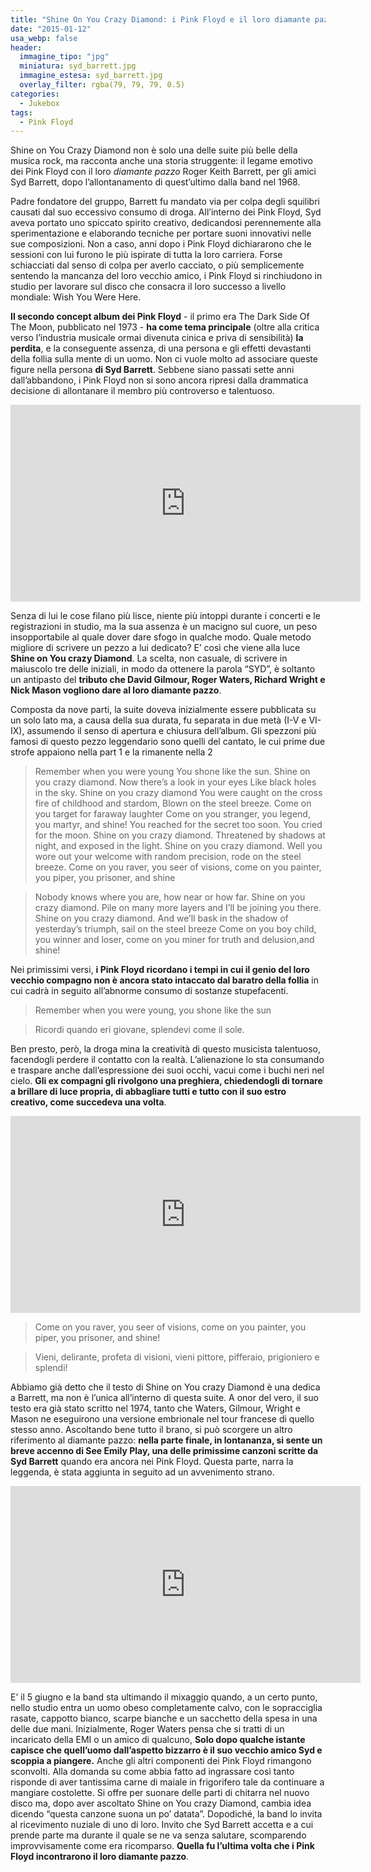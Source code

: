 ```yaml
---
title: "Shine On You Crazy Diamond: i Pink Floyd e il loro diamante pazzo"
date: "2015-01-12"
usa_webp: false
header:
  immagine_tipo: "jpg"
  miniatura: syd_barrett.jpg
  immagine_estesa: syd_barrett.jpg
  overlay_filter: rgba(79, 79, 79, 0.5)
categories:
  - Jukebox
tags:
  - Pink Floyd
---
```


Shine on You Crazy Diamond non è solo una delle suite più belle della musica rock, ma racconta anche una storia struggente: il legame emotivo dei Pink Floyd con il loro _diamante pazzo_ Roger Keith Barrett, per gli amici Syd Barrett, dopo l’allontanamento di quest’ultimo dalla band nel 1968.

Padre fondatore del gruppo, Barrett fu mandato via per colpa degli squilibri causati dal suo eccessivo consumo di droga. All’interno dei Pink Floyd, Syd aveva portato uno spiccato spirito creativo, dedicandosi perennemente alla sperimentazione e elaborando tecniche per portare suoni innovativi nelle sue composizioni. Non a caso, anni dopo i Pink Floyd dichiararono che le sessioni con lui furono le più ispirate di tutta la loro carriera. Forse schiacciati dal senso di colpa per averlo cacciato, o più semplicemente sentendo la mancanza del loro vecchio amico, i Pink Floyd si rinchiudono in studio per lavorare sul disco che consacra il loro successo a livello mondiale: Wish You Were Here.

**Il secondo concept album dei Pink Floyd** - il primo era The Dark Side Of The Moon, pubblicato nel 1973 - **ha come tema principale** (oltre alla critica verso l’industria musicale ormai divenuta cinica e priva di sensibilità) **la perdita**, e la conseguente assenza, di una persona e gli effetti devastanti della follia sulla mente di un uomo. Non ci vuole molto ad associare queste figure nella persona **di Syd Barrett**. Sebbene siano passati sette anni dall’abbandono, i Pink Floyd non si sono ancora ripresi dalla drammatica decisione di allontanare il membro più controverso e talentuoso.

<iframe width="560" height="315" src="https://www.youtube.com/embed/4oK1Jco6JFM" frameborder="0" allow="accelerometer; autoplay; encrypted-media; gyroscope; picture-in-picture" allowfullscreen></iframe>

Senza di lui le cose filano più lisce, niente più intoppi durante i concerti e le registrazioni in studio, ma la sua assenza è un macigno sul cuore, un peso insopportabile al quale dover dare sfogo in qualche modo. Quale metodo migliore di scrivere un pezzo a lui dedicato? E’ così che viene alla luce **Shine on You crazy Diamond**. La scelta, non casuale, di scrivere in maiuscolo tre delle iniziali, in modo da ottenere la parola “SYD”, è soltanto un antipasto del **tributo che David Gilmour, Roger Waters, Richard Wright e Nick Mason vogliono dare al loro diamante pazzo**.

Composta da nove parti, la suite doveva inizialmente essere pubblicata su un solo lato ma, a causa della sua durata, fu separata in due metà (I-V e VI-IX), assumendo il senso di apertura e chiusura dell’album. Gli spezzoni più famosi di questo pezzo leggendario sono quelli del cantato, le cui prime due strofe appaiono nella part 1 e la rimanente nella 2

> Remember when you were young You shone like the sun. Shine on you crazy diamond. Now there’s a look in your eyes Like black holes in the sky. Shine on you crazy diamond You were caught on the cross fire of childhood and stardom, Blown on the steel breeze. Come on you target for faraway laughter Come on you stranger, you legend, you martyr, and shine! You reached for the secret too soon. You cried for the moon. Shine on you crazy diamond. Threatened by shadows at night, and exposed in the light. Shine on you crazy diamond. Well you wore out your welcome with random precision, rode on the steel breeze. Come on you raver, you seer of visions, come on you painter, you piper, you prisoner, and shine

> Nobody knows where you are, how near or how far. Shine on you crazy diamond. Pile on many more layers and I’ll be joining you there. Shine on you crazy diamond. And we’ll bask in the shadow of yesterday’s triumph, sail on the steel breeze Come on you boy child, you winner and loser, come on you miner for truth and delusion,and shine!

Nei primissimi versi, **i Pink Floyd ricordano i tempi in cui il genio del loro vecchio compagno non è ancora stato intaccato dal baratro della follia** in cui cadrà in seguito all’abnorme consumo di sostanze stupefacenti.

> Remember when you were young, you shone like the sun

> Ricordi quando eri giovane, splendevi come il sole.

Ben presto, però, la droga mina la creatività di questo musicista talentuoso, facendogli perdere il contatto con la realtà. L’alienazione lo sta consumando e traspare anche dall’espressione dei suoi occhi, vacui come i buchi neri nel cielo. **Gli ex compagni gli rivolgono una preghiera, chiedendogli di tornare a brillare di luce propria, di abbagliare tutti e tutto con il suo estro creativo, come succedeva una volta**.

<iframe width="560" height="315" src="https://www.youtube.com/embed/eOLmt_un_Uw" frameborder="0" allow="accelerometer; autoplay; encrypted-media; gyroscope; picture-in-picture" allowfullscreen></iframe>

> Come on you raver, you seer of visions, come on you painter, you piper, you prisoner, and shine!

> Vieni, delirante, profeta di visioni, vieni pittore, pifferaio, prigioniero e splendi!

Abbiamo già detto che il testo di Shine on You crazy Diamond è una dedica a Barrett, ma non è l’unica all’interno di questa suite. A onor del vero, il suo testo era già stato scritto nel 1974, tanto che Waters, Gilmour, Wright e Mason ne eseguirono una versione embrionale nel tour francese di quello stesso anno. Ascoltando bene tutto il brano, si può scorgere un altro riferimento al diamante pazzo: **nella parte finale, in lontananza, si sente un breve accenno di See Emily Play, una delle primissime canzoni scritte da Syd Barrett** quando era ancora nei Pink Floyd. Questa parte, narra la leggenda, è stata aggiunta in seguito ad un avvenimento strano.

<iframe width="560" height="315" src="https://www.youtube.com/embed/7c0EDM-Yu9o" frameborder="0" allow="accelerometer; autoplay; encrypted-media; gyroscope; picture-in-picture" allowfullscreen></iframe>

E’ il 5 giugno e la band sta ultimando il mixaggio quando, a un certo punto, nello studio entra un uomo obeso completamente calvo, con le sopracciglia rasate, cappotto bianco, scarpe bianche e un sacchetto della spesa in una delle due mani. Inizialmente, Roger Waters pensa che si tratti di un incaricato della EMI o un amico di qualcuno, **Solo dopo qualche istante capisce che quell’uomo dall’aspetto bizzarro è il suo vecchio amico Syd e scoppia a piangere.** Anche gli altri componenti dei Pink Floyd rimangono sconvolti. Alla domanda su come abbia fatto ad ingrassare così tanto risponde di aver tantissima carne di maiale in frigorifero tale da continuare a mangiare costolette. Si offre per suonare delle parti di chitarra nel nuovo disco ma, dopo aver ascoltato Shine on You crazy Diamond, cambia idea dicendo “questa canzone suona un po’ datata”. Dopodiché, la band lo invita al ricevimento nuziale di uno di loro. Invito che Syd Barrett accetta e a cui prende parte ma durante il quale se ne va senza salutare, scomparendo improvvisamente come era ricomparso. **Quella fu l’ultima volta che i Pink Floyd incontrarono il loro diamante pazzo**.

